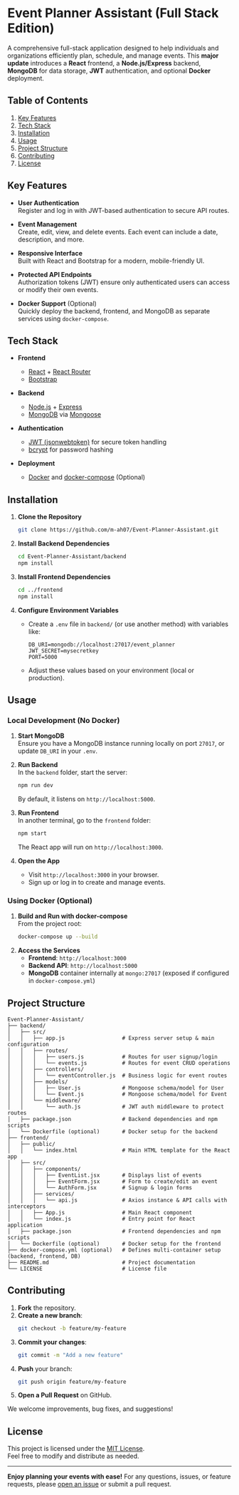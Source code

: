 # Event Planner Assistant (Full Stack Edition)

A comprehensive full-stack application designed to help individuals and organizations efficiently plan, schedule, and manage events. This **major update** introduces a **React** frontend, a **Node.js/Express** backend, **MongoDB** for data storage, **JWT** authentication, and optional **Docker** deployment.



## Table of Contents

1. [Key Features](#key-features)  
2. [Tech Stack](#tech-stack)  
3. [Installation](#installation)  
4. [Usage](#usage)  
5. [Project Structure](#project-structure)  
6. [Contributing](#contributing)  
7. [License](#license)


## Key Features

- **User Authentication**  
  Register and log in with JWT-based authentication to secure API routes.

- **Event Management**  
  Create, edit, view, and delete events. Each event can include a date, description, and more.

- **Responsive Interface**  
  Built with React and Bootstrap for a modern, mobile-friendly UI.

- **Protected API Endpoints**  
  Authorization tokens (JWT) ensure only authenticated users can access or modify their own events.

- **Docker Support** (Optional)  
  Quickly deploy the backend, frontend, and MongoDB as separate services using `docker-compose`.


## Tech Stack

- **Frontend**  
  - [React](https://reactjs.org/) + [React Router](https://reactrouter.com/)  
  - [Bootstrap](https://getbootstrap.com/)  

- **Backend**  
  - [Node.js](https://nodejs.org/en/) + [Express](https://expressjs.com/)  
  - [MongoDB](https://www.mongodb.com/) via [Mongoose](https://mongoosejs.com/)  

- **Authentication**  
  - [JWT (jsonwebtoken)](https://www.npmjs.com/package/jsonwebtoken) for secure token handling  
  - [bcrypt](https://www.npmjs.com/package/bcrypt) for password hashing  

- **Deployment**  
  - [Docker](https://www.docker.com/) and [docker-compose](https://docs.docker.com/compose/) (Optional)  

## Installation

1. **Clone the Repository**

   ```bash
   git clone https://github.com/m-ah07/Event-Planner-Assistant.git
   ```

2. **Install Backend Dependencies**

   ```bash
   cd Event-Planner-Assistant/backend
   npm install
   ```

3. **Install Frontend Dependencies**

   ```bash
   cd ../frontend
   npm install
   ```

4. **Configure Environment Variables**  
   - Create a `.env` file in `backend/` (or use another method) with variables like:
     ```
     DB_URI=mongodb://localhost:27017/event_planner
     JWT_SECRET=mysecretkey
     PORT=5000
     ```
   - Adjust these values based on your environment (local or production).

## Usage

### **Local Development (No Docker)**

1. **Start MongoDB**  
   Ensure you have a MongoDB instance running locally on port `27017`, or update `DB_URI` in your `.env`.

2. **Run Backend**  
   In the `backend` folder, start the server:
   ```bash
   npm run dev
   ```
   By default, it listens on `http://localhost:5000`.

3. **Run Frontend**  
   In another terminal, go to the `frontend` folder:
   ```bash
   npm start
   ```
   The React app will run on `http://localhost:3000`.

4. **Open the App**  
   - Visit `http://localhost:3000` in your browser.
   - Sign up or log in to create and manage events.

### **Using Docker (Optional)**

1. **Build and Run with docker-compose**  
   From the project root:
   ```bash
   docker-compose up --build
   ```
2. **Access the Services**  
   - **Frontend**: `http://localhost:3000`
   - **Backend API**: `http://localhost:5000`
   - **MongoDB** container internally at `mongo:27017` (exposed if configured in `docker-compose.yml`)


## Project Structure

```plaintext
Event-Planner-Assistant/
├── backend/
│   ├── src/
│   │   ├── app.js                  # Express server setup & main configuration
│   │   ├── routes/
│   │   │   ├── users.js            # Routes for user signup/login
│   │   │   └── events.js           # Routes for event CRUD operations
│   │   ├── controllers/
│   │   │   └── eventController.js  # Business logic for event routes
│   │   ├── models/
│   │   │   ├── User.js             # Mongoose schema/model for User
│   │   │   └── Event.js            # Mongoose schema/model for Event
│   │   └── middleware/
│   │       └── auth.js             # JWT auth middleware to protect routes
│   ├── package.json                # Backend dependencies and npm scripts
│   └── Dockerfile (optional)       # Docker setup for the backend
├── frontend/
│   ├── public/
│   │   └── index.html              # Main HTML template for the React app
│   ├── src/
│   │   ├── components/
│   │   │   ├── EventList.jsx       # Displays list of events
│   │   │   ├── EventForm.jsx       # Form to create/edit an event
│   │   │   └── AuthForm.jsx        # Signup & login forms
│   │   ├── services/
│   │   │   └── api.js              # Axios instance & API calls with interceptors
│   │   ├── App.js                  # Main React component
│   │   └── index.js                # Entry point for React application
│   ├── package.json                # Frontend dependencies and npm scripts
│   └── Dockerfile (optional)       # Docker setup for the frontend
├── docker-compose.yml (optional)   # Defines multi-container setup (backend, frontend, DB)
├── README.md                       # Project documentation
└── LICENSE                         # License file
```

## Contributing

1. **Fork** the repository.  
2. **Create a new branch**:  
   ```bash
   git checkout -b feature/my-feature
   ```
3. **Commit your changes**:  
   ```bash
   git commit -m "Add a new feature"
   ```
4. **Push** your branch:  
   ```bash
   git push origin feature/my-feature
   ```
5. **Open a Pull Request** on GitHub.

We welcome improvements, bug fixes, and suggestions!


## License

This project is licensed under the [MIT License](LICENSE).  
Feel free to modify and distribute as needed.


---


**Enjoy planning your events with ease!** For any questions, issues, or feature requests, please [open an issue](https://github.com/marwan-ahmed-23/Event-Planner-Assistant/issues) or submit a pull request.
